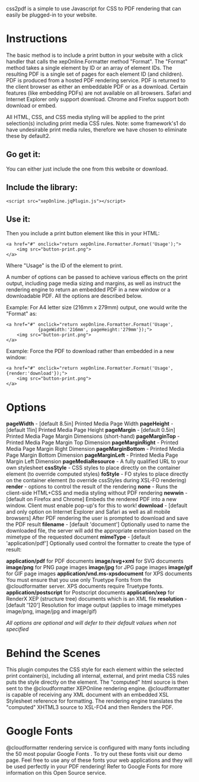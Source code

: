 css2pdf is a simple to use Javascript for CSS to PDF rendering that can easily be plugged-in to your website.

# Instructions

The basic method is to include a print button in your website with a click handler that calls the xepOnline.Formatter method "Format". The "Format" method takes a single element by ID or an array of element IDs. The resulting PDF is a single set of pages for each element ID (and children). PDF is produced from a hosted PDF rendering service. PDF is returned to the client browser as either an embeddable PDF or as a download. Certain features (like embedding PDFs) are not available on all browsers. Safari and Internet Explorer only support download. Chrome and Firefox support both download or embed.

All HTML, CSS, and CSS media styling will be applied to the print selection(s) including print media CSS rules. Note: some framework's1 do have undesirable print media rules, therefore we have chosen to eliminate these by default2.

## Go get it:

You can either just include the one from this website or download.

## Include the library:

    <script src="xepOnline.jqPlugin.js"></script>

## Use it:

Then you include a print button element like this in your HTML:

    <a href="#" onclick="return xepOnline.Formatter.Format('Usage');">
        <img src="button-print.png">
    </a>

Where "Usage" is the ID of the element to print.

A number of options can be passed to achieve various effects on the print output, including page media sizing and margins, as well as instruct the rendering engine to return an embedded PDF in a new window or a downloadable PDF. All the options are described below.

Example: For A4 letter size (216mm x 279mm) output, one would write the "Format" as:

    <a href="#" onclick="return xepOnline.Formatter.Format('Usage',
                {pageWidth:'216mm', pageHeight:'279mm'});">
        <img src="button-print.png">
    </a>
Example: Force the PDF to download rather than embedded in a new window:

    <a href="#" onclick="return xepOnline.Formatter.Format('Usage',{render:'download'});">
        <img src="button-print.png">
    </a>

# Options

**pageWidth** - [default 8.5in] Printed Media Page Width
**pageHeight** - [default 11in] Printed Media Page Height
**pageMargin** - [default 0.5in] Printed Media Page Margin Dimensions (short-hand)
**pageMarginTop** - Printed Media Page Margin Top Dimension
**pageMarginRight** - Printed Media Page Margin Right Dimension
**pageMarginBottom** - Printed Media Page Margin Bottom Dimension
**pageMarginLeft** - Printed Media Page Margin Left Dimension
**pageMediaResource** - A fully qualified URL to your own stylesheet
**cssStyle** - CSS styles to place directly on the container element (to override computed styles)
**foStyle** - FO styles to place directly on the container element (to override cssStyles during XSL-FO rendering)
**render** - options to control the result of the rendering
**none** - Runs the client-side HTML+CSS and media styling without PDF rendering
**newwin** - [default on Firefox and Chrome] Embeds the rendered PDF into a new window. Client must enable pop-up's for this to work!
**download** - [default and only option on Internet Explorer and Safari as well as all mobile browsers] After PDF rendering the user is prompted to download and save the PDF result
**filename** - [default 'document'] Optionally used to name the downloaded file, the server will add the appropriate extension based on the mimetype of the requested document
**mimeType** - [default 'application/pdf'] Optionally used control the formatter to create the type of result:

**application/pdf** for PDF documents
**image/svg+xml** for SVG documents
**image/png** for PNG page images
**image/jpg** for JPG page images
**image/gif** for GIF page images
**application/vnd.ms-xpsdocument** for XPS documents You must ensure that you use only Truetype Fonts from the @cloudformatter server. XPS documents require Truetype fonts.
**application/postscript** for Postscript documents
**application/xep** for RenderX XEP (structure tree) documents which is an XML file
**resolution** - [default '120'] Resolution for image output (applies to image mimetypes image/png, image/jpg and image/gif)

*All options are optional and will defer to their default values when not specified*

# Behind the Scenes

This plugin computes the CSS style for each element within the selected print container(s), including all internal, external, and print media CSS rules puts the style directly on the element. The "computed" html source is then sent to the @cloudformatter XEPOnline  rendering engine. @cloudformatter is capable of receiving any XML document with an embedded XSL Stylesheet reference for formatting. The rendering engine translates the "computed" XHTML3 source to XSL-FO4 and then Renders the PDF.

# Google Fonts

@cloudformatter rendering service is configured with many fonts including the 50 most popular Google Fonts . To try out these fonts visit our demo page. Feel free to use any of these fonts your web applications and they will be used perfectly in your PDF rendering! Refer to Google Fonts for more information on this Open Source service.

